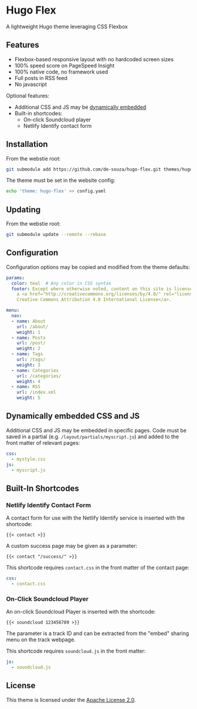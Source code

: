 # Hugo Flex

A lightweight Hugo theme leveraging CSS Flexbox


## Features

- Flexbox-based responsive layout with no hardcoded screen sizes
- 100% speed score on PageSpeed Insight
- 100% native code, no framework used
- Full posts in RSS feed
- No javascript

Optional features:

- Additional CSS and JS may be [dynamically embedded](#additional-css-rules)
- Built-in shortcodes:
  - On-click Soundcloud player
  - Netlify Identify contact form


## Installation

From the webstie root:

```bash
git submodule add https://github.com/de-souza/hugo-flex.git themes/hugo-flex
```

The theme must be set in the website config:

```bash
echo 'theme: hugo-flex' >> config.yaml
```


## Updating

From the webstie root:

```bash
git submodule update --remote --rebase
```

## Configuration

Configuration options may be copied and modified from the theme defaults:

```yaml
params:
  color: teal  # Any color in CSS syntax
  footer: Except where otherwise noted, content on this site is licensed under
    a <a href="http://creativecommons.org/licenses/by/4.0/" rel="license">
    Creative Commons Attribution 4.0 International License</a>.

menu:
  nav:
  - name: About
    url: /about/
    weight: 1
  - name: Posts
    url: /post/
    weight: 2
  - name: Tags
    url: /tags/
    weight: 3
  - name: Categories
    url: /categories/
    weight: 4
  - name: RSS
    url: /index.xml
    weight: 5
```


## Dynamically embedded CSS and JS

Additional CSS and JS may be embedded in specific pages. Code must be saved in a partial (e.g. `/layout/partials/myscript.js`) and added to the front matter of relevant pages:

```yaml
css:
  - mystyle.css
js:
  - myscript.js
```


## Built-In Shortcodes

### Netlify Identify Contact Form

A contact form for use with the Netlify Identify service is inserted with the shortcode:

```
{{< contact >}}
```

A custom success page may be given as a parameter:

```
{{< contact "/success/" >}}
```

This shortcode requires `contact.css` in the front matter of the contact page:

```yaml
css:
  - contact.css
```

### On-Click Soundcloud Player

An on-click Soundcloud Player is inserted with the shortcode:

```
{{< soundcloud 123456789 >}}
```

The parameter is a track ID and can be extracted from the "embed" sharing menu on the track webpage.

This shortcode requires `soundcloud.js` in the front matter:
```yaml
js:
  - soundcloud.js
```


## License

This theme is licensed under the [Apache License 2.0](https://github.com/de-souza/hugo-flex/blob/master/LICENSE).
